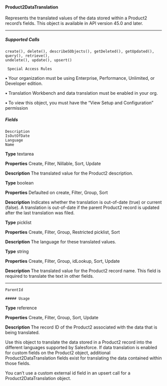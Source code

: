 #### Product2DataTranslation

Represents the translated values of the data stored within a Product2 record’s fields. This object is available in API version 45.0 and later.


-----

##### Supported Calls
```
create(), delete(), describeSObjects(), getDeleted(), getUpdated(), query(), retrieve(),
undelete(), update(), upsert()

 Special Access Rules

```
**•** Your organization must be using Enterprise, Performance, Unlimited, or Developer edition.

**•** Translation Workbench and data translation must be enabled in your org.

**•** To view this object, you must have the “View Setup and Configuration” permission

##### Fields

```
Description
IsOutOfDate
Language
Name

```

**Type**
textarea

**Properties**
Create, Filter, Nillable, Sort, Update

**Description**
The translated value for the Product2 description.

**Type**
boolean

**Properties**
Defaulted on create, Filter, Group, Sort

**Description**
Indicates whether the translation is out-of-date (true) or current (false). A translation
is out-of-date if the parent Product2 record is updated after the last translation was filed.

**Type**
picklist

**Properties**
Create, Filter, Group, Restricted picklist, Sort

**Description**
The language for these translated values.

**Type**
string

**Properties**
Create, Filter, Group, idLookup, Sort, Update

**Description**
The translated value for the Product2 record name. This field is required to translate the text
in other fields.


-----

```
ParentId

##### Usage

```

**Type**
reference

**Properties**
Create, Filter, Group, Sort, Update

**Description**
The record ID of the Product2 associated with the data that is being translated.


Use this object to translate the data stored in a Product2 record into the different languages supported by Salesforce. If data translation
is enabled for custom fields on the Product2 object, additional Product2DataTranslation fields exist for translating the data contained
within those fields.

You can’t use a custom external id field in an upsert call for a Product2DataTranslation object.
